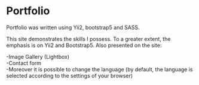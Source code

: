 # Portfolio
Portfolio was written using Yii2, bootstrap5 and SASS.

This site demonstrates the skills I possess. To a greater extent, the emphasis is on Yii2 and Bootstrap5. Also presented on the site:

  -Image Gallery (Lightbox)  
  -Contact form  
  -Moreover it is possible to change the language (by default, the language is selected according to the settings of your browser)  
